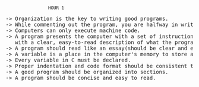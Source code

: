 					HOUR 1
<pre>
-> Organization is the key to writing good programs.
-> While commenting out the program, you are halfway in writing it in C.
-> Computers can only execute machine code.
-> A program presents the computer with a set of instructions and the provides the programmer
   with a clear, easy-to-read description of what the program does.
-> A program should read like an essay(should be clear and easy to understand as possible).
-> A variable is a place in the computer's memory to store a value.
-> Every variable in C must be declared.
-> Proper indentation and code format should be consistent throughout the code.
-> A good program should be organized into sections.
-> A program should be concise and easy to read.
</pre>
